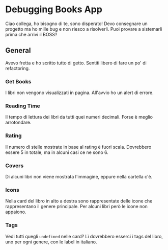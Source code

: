 # Debugging Books App

Ciao collega, ho bisogno di te, sono disperato! Devo consegnare un progetto ma ho mille bug e non riesco a risolverli. Puoi provare a sistemarli prima che arrivi il BOSS?

## General
Avevo fretta e ho scritto tutto di getto. Sentiti libero di fare un po' di refactoring.

### Get Books
I libri non vengono visualizzati in pagina. All'avvio ho un alert di errore.

### Reading Time
Il tempo di lettura dei libri da tutti quei numeri decimali. Forse è meglio arrotondare.

### Rating
Il numero di stelle mostrate in base al rating è fuori scala. Dovrebbero essere 5 in totale, ma in alcuni casi ce ne sono 6.

### Covers
Di alcuni libri non viene mostrata l'immagine, eppure nella cartella c'è.

### Icons
Nella card del libro in alto a destra sono rappresentate delle icone che rappresentano il genere principale. Per alcuni libri però le icone non appaiono.

### Tags
Vedi tutti quegli `undefined` nelle card? Lì dovrebbero esserci i tags del libro, uno per ogni genere, con le label in italiano.
